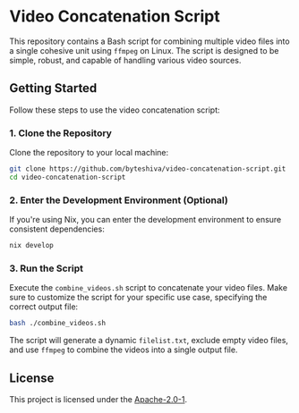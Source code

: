 # Video Concatenation Script

This repository contains a Bash script for combining multiple video files into a single cohesive unit using `ffmpeg` on Linux. The script is designed to be simple, robust, and capable of handling various video sources.

## Getting Started

Follow these steps to use the video concatenation script:

### 1. Clone the Repository

Clone the repository to your local machine:

```bash
git clone https://github.com/byteshiva/video-concatenation-script.git
cd video-concatenation-script
```

### 2. Enter the Development Environment (Optional)

If you're using Nix, you can enter the development environment to ensure consistent dependencies:

```bash
nix develop
```

### 3. Run the Script

Execute the `combine_videos.sh` script to concatenate your video files. Make sure to customize the script for your specific use case, specifying the correct output file:

```bash
bash ./combine_videos.sh
```

The script will generate a dynamic `filelist.txt`, exclude empty video files, and use `ffmpeg` to combine the videos into a single output file.

## License

This project is licensed under the [Apache-2.0-1](https://github.com/byteshiva/video-concatenation-script/tree/main?tab=Apache-2.0-1-ov-file).
